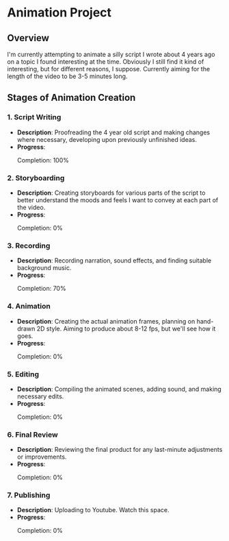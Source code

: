 <link rel="stylesheet" href="assets/css/style.scss">

# Animation Project

## Overview

I'm currently attempting to animate a silly script I wrote about 4 years ago on a topic I found interesting at the time. Obviously I still find it kind of interesting, but for different reasons, I suppose. Currently aiming for the length of the video to be 3-5 minutes long.

## Stages of Animation Creation

### 1. Script Writing
- **Description**: Proofreading the 4 year old script and making changes where necessary, developing upon previously unfinished ideas.
- **Progress**:
    <div class="progress-bar">
        <div class="progress" style="width: 100%;"></div>
    </div>
    <p>Completion: 100%</p>

### 2. Storyboarding
- **Description**: Creating storyboards for various parts of the script to better understand the moods and feels I want to convey at each part of the video.
- **Progress**:
    <div class="progress-bar">
        <div class="progress" style="width: 0%;"></div>
    </div>
    <p>Completion: 0%</p>

### 3. Recording
- **Description**: Recording narration, sound effects, and finding suitable background music.
- **Progress**:
    <div class="progress-bar">
        <div class="progress" style="width: 70%;"></div>
    </div>
    <p>Completion: 70%</p>

### 4. Animation
- **Description**: Creating the actual animation frames, planning on hand-drawn 2D style. Aiming to produce about 8-12 fps, but we'll see how it goes.
- **Progress**: 
    <div class="progress-bar">
        <div class="progress" style="width: 0%;"></div>
    </div>
    <p>Completion: 0%</p>

### 5. Editing
- **Description**: Compiling the animated scenes, adding sound, and making necessary edits.
- **Progress**:
    <div class="progress-bar">
        <div class="progress" style="width: 0%;"></div>
    </div>
    <p>Completion: 0%</p>
### 6. Final Review
- **Description**: Reviewing the final product for any last-minute adjustments or improvements.
- **Progress**: 
  <div class="progress-bar">
        <div class="progress" style="width: 0%;"></div>
    </div>
    <p>Completion: 0%</p>

### 7. Publishing
- **Description**: Uploading to Youtube. Watch this space.
- **Progress**:
    <div class="progress-bar">
        <div class="progress" style="width: 0%;"></div>
    </div>
    <p>Completion: 0%</p>


